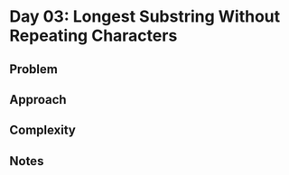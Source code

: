 # Day 03: Longest Substring Without Repeating Characters

## Problem

## Approach

## Complexity

## Notes